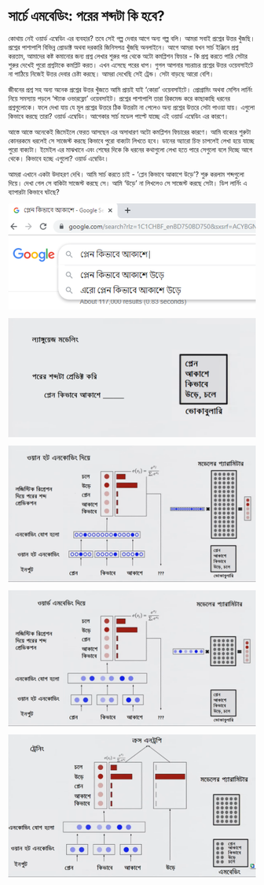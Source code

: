 # সার্চে এমবেডিং: পরের শব্দটা কি হবে?

কোথায় নেই ওয়ার্ড এম্বেডিং এর ব্যবহার? তবে সেই গল্প দেবার আগে অন্য গল্প বলি। আমরা সবাই প্রশ্নের উত্তর খুঁজছি। প্রশ্নের পাশাপাশি বিভিন্ন প্রোডাক্ট অথবা দরকারি জিনিসপত্র খুঁজছি অনলাইনে। আগে আমরা যখন সার্চ ইঞ্জিনে প্রশ্ন করতাম, আমাদের কষ্ট কমানোর জন্য প্রশ্ন লেখার শুরুর পর থেকে অটো কমপ্লিশন ফিচার - কি প্রশ্ন করতে পারি সেটার শুরুর দেখেই পুরো প্রশ্নটাকে কমপ্লিট করত। এখন এসেছে পরের ধাপ। গুগল আপনার সচরাচর প্রশ্নের উত্তর ওয়েবসাইটে না পাঠিয়ে নিজেই উত্তর দেবার চেষ্টা করছে। আমরা দেখেছি সেই ট্রেন্ড। সেটা বাড়ছে আরো বেশি। 


জীবনের প্রশ্ন সহ অন্য অনেক প্রশ্নের উত্তর খুঁজতে আমি প্রায়ই যাই ‘কোরা’ ওয়েবসাইটে। প্রোগ্রামিং অথবা মেশিন লার্নিং নিয়ে সমস্যায় পড়লে ‘স্ট্যাক ওভারফ্লো’ ওয়েবসাইট। প্রশ্নের পাশাপাশি তারা রিকমেন্ড করে কাছাকাছি ধরনের প্রশ্নগুলোকে। ফলে দেখা যায় যে মূল প্রশ্নের উত্তরে ঠিক উত্তরটা না পেলেও অন্য প্রশ্নের উত্তরে সেটা পাওয়া যায়। এগুলো কিভাবে করছে তারা? ওয়ার্ড এম্বেডিং। আগেকার সার্চ মডেল পাল্টে যাচ্ছে এই ওয়ার্ড এম্বেডিং এর কারণে। 

আস্তে আস্তে অনেকেই জিমেইলে ফেরত আসছেন এর অসাধারণ অটো কমপ্লিশন ফিচারের কারণে। আমি বাক্যের শুরুটা কোনরকমে ধরলেই সে সাজেস্ট করছে কিভাবে পুরো বাক্যটা লিখতে হবে। ডানের অ্যারো চিহ্ন চাপলেই লেখা হয়ে যাচ্ছে পুরো বাক্যটা। ইমেইল এর মাঝখানে এবং শেষের দিকে কি ধরনের কথাগুলো লেখা হতে পারে সেগুলো বলে দিচ্ছে আগে থেকে। কিভাবে হচ্ছে এগুলো? ওয়ার্ড এম্বেডিং।


আমরা এখানে একটা উদাহরণ দেখি। আমি সার্চ করতে চাই - ‘প্লেন কিভাবে আকাশে উড়ে’? শুরু করলাম শব্দগুলো দিয়ে। দেখা গেল সে বাকিটা সাজেস্ট করছে সে। আমি ‘উড়ে’ না লিখলেও সে সাজেস্ট করছে সেটা। ডিপ লার্নিং এ ব্যাপারটা কিভাবে ঘটছে?

![&#x997;&#x9C1;&#x997;&#x9B2; &#x9B8;&#x9BE;&#x9B0;&#x9CD;&#x99A;&#x9C7; &#x985;&#x99F;&#x9CB; &#x995;&#x9AE;&#x9AA;&#x9CD;&#x9B2;&#x9BF;&#x9B6;&#x9A8;  ](../.gitbook/assets/search1.png)

![&#x2018;&#x9AA;&#x9CD;&#x9B2;&#x9C7;&#x9A8; &#x995;&#x9BF;&#x9AD;&#x9BE;&#x9AC;&#x9C7; &#x986;&#x995;&#x9BE;&#x9B6;&#x9C7;&quot; &#x98F;&#x9B0; &#x9AA;&#x9B0;&#x9C7; &#x995;&#x9BF; &#x9B9;&#x9AC;&#x9C7;?](../.gitbook/assets/search2.png)

![&#x993;&#x9DF;&#x9BE;&#x9A8; &#x9B9;&#x99F; &#x98F;&#x9A8;&#x995;&#x9CB;&#x9A1;&#x9BF;&#x982; &#x9A6;&#x9BF;&#x9DF;&#x9C7; &#x9AA;&#x9B0;&#x9C7;&#x9B0; &#x9B6;&#x9AC;&#x9CD;&#x9A6; &#x9AA;&#x9CD;&#x9B0;&#x9C7;&#x9A1;&#x9BF;&#x995;&#x9B6;&#x9A8;](../.gitbook/assets/search3.png)

![&#x993;&#x9DF;&#x9BE;&#x9B0;&#x9CD;&#x9A1; &#x98F;&#x9AE;&#x9AC;&#x9C7;&#x9A1;&#x9BF;&#x982; &#x9A6;&#x9BF;&#x9DF;&#x9C7; &#x9AA;&#x9B0;&#x9C7;&#x9B0; &#x9B6;&#x9AC;&#x9CD;&#x9A6; &#x9AA;&#x9CD;&#x9B0;&#x9C7;&#x9A1;&#x9BF;&#x995;&#x9B6;&#x9A8;](../.gitbook/assets/search4.png)

![&quot;&#x989;&#x9DC;&#x9C7;&quot;  &#x9B6;&#x9AC;&#x9CD;&#x9A6;&#x99F;&#x9BE;&#x995;&#x9C7; &#x9AA;&#x9CD;&#x9B0;&#x9C7;&#x9A1;&#x9BF;&#x995;&#x9CD;&#x99F; &#x995;&#x9B0;&#x9C7;&#x99B;&#x9C7; &#x995;&#x9CD;&#x9B0;&#x9B8; &#x98F;&#x9A8;&#x99F;&#x9CD;&#x9B0;&#x9AA;&#x9BF; &#x9A6;&#x9BF;&#x9DF;&#x9C7;  ](../.gitbook/assets/search5.png)

